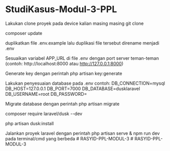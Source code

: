 # StudiKasus-Modul-3-PPL

Lakukan clone proyek pada device kalian masing masing git clone

composer update

duplikatkan file .env.example lalu duplikasi file tersebut direname menjadi .env 

Sesuaikan variabel APP_URL di file .env dengan port server teman-teman (contoh: http://localhost:8000 atau http://127.0.0.1:8000)

Generate key dengan perintah php artisan key:generate

Lakukan penyesuaian database pada .env 
contoh: DB_CONNECTION=mysql DB_HOST=127.0.0.1 DB_PORT=7000 DB_DATABASE=dusklaravel DB_USERNAME=root DB_PASSWORD=

Migrate database dengan perintah php artisan migrate

composer require laravel/dusk --dev

php artisan dusk:install

Jalankan proyek laravel dengan perintah php artisan serve & npm run dev pada terminal/cmd yang berbeda
#   R A S Y I D - P P L - M O D U L - 3  
 #   R A S Y I D - P P L - M O D U L - 3  
 
